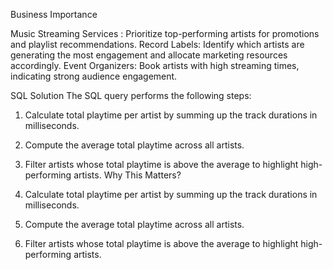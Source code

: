 Business Importance


Music Streaming Services : Prioritize top-performing artists for promotions and playlist recommendations.
Record Labels: Identify which artists are generating the most engagement and allocate marketing resources accordingly.
Event Organizers: Book artists with high streaming times, indicating strong audience engagement.


SQL Solution
The SQL query performs the following steps:
1. Calculate total playtime per artist by summing up the track durations in milliseconds.
2. Compute the average total playtime across all artists.
3. Filter artists whose total playtime is above the average to highlight high-performing artists.
Why This Matters?

1. Calculate total playtime per artist by summing up the track durations in milliseconds.
1. Compute the average total playtime across all artists.
1. Filter artists whose total playtime is above the average to highlight high-performing artists.

